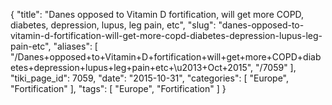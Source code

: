 {
    "title": "Danes opposed to Vitamin D fortification, will get more COPD, diabetes, depression, lupus, leg pain, etc",
    "slug": "danes-opposed-to-vitamin-d-fortification-will-get-more-copd-diabetes-depression-lupus-leg-pain-etc",
    "aliases": [
        "/Danes+opposed+to+Vitamin+D+fortification+will+get+more+COPD+diabetes+depression+lupus+leg+pain+etc+\u2013+Oct+2015",
        "/7059"
    ],
    "tiki_page_id": 7059,
    "date": "2015-10-31",
    "categories": [
        "Europe",
        "Fortification"
    ],
    "tags": [
        "Europe",
        "Fortification"
    ]
}